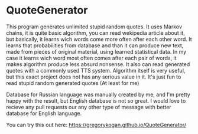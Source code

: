 # QuoteGenerator

This program generates unlimited stupid random quotes.
It uses Markov chains, it is quite basic algorithm, you can read wekipedia article about it, but basically,
it learns wich words come more often after each other word. It learns that probabilities from database and
than it can produce new text, made from pieces of original material, using learned statistical data.
In my case it learns wich word most often comes after each pair of words, it makes algorithm produce less
absurd nonsense.
It also can read generated quotes with a commonly used TTS system.
Algorithm itself is very useful, but this exact project does not has any serious value in it. It's just fun to
read stupid random generated quotes (At least for me)

Database for Russian language was manually created by me, and I'm pretty happy with the result, but English database is not
so great. I would love to recieve any pull requests our any other type of message with better database for English language.

You can try this out here: https://gregorykogan.github.io/QuoteGenerator/
